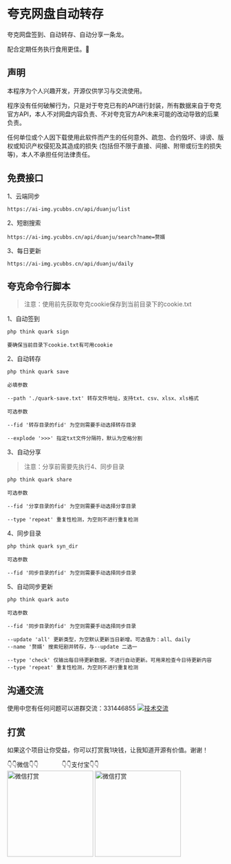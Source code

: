 # 夸克网盘自动转存

夸克网盘签到、自动转存、自动分享一条龙。

配合定期任务执行食用更佳。🥳

## 声明

本程序为个人兴趣开发，开源仅供学习与交流使用。

程序没有任何破解行为，只是对于夸克已有的API进行封装，所有数据来自于夸克官方API，本人不对网盘内容负责、不对夸克官方API未来可能的改动导致的后果负责。

任何单位或个人因下载使用此软件而产生的任何意外、疏忽、合约毁坏、诽谤、版权或知识产权侵犯及其造成的损失 (包括但不限于直接、间接、附带或衍生的损失等)，本人不承担任何法律责任。

## 免费接口

1、云端同步

~~~
https://ai-img.ycubbs.cn/api/duanju/list
~~~

2、短剧搜索

~~~
https://ai-img.ycubbs.cn/api/duanju/search?name=赘婿
~~~

3、每日更新

~~~
https://ai-img.ycubbs.cn/api/duanju/daily
~~~

## 夸克命令行脚本

> 注意：使用前先获取夸克cookie保存到当前目录下的cookie.txt

1、自动签到

~~~
php think quark sign

要确保当前目录下cookie.txt有可用cookie
~~~

2、自动转存

~~~
php think quark save

必填参数

--path './quark-save.txt' 转存文件地址，支持txt、csv、xlsx、xls格式

可选参数

--fid '转存目录的fid' 为空则需要手动选择转存目录

--explode '>>>' 指定txt文件分隔符，默认为空格分割
~~~

3、自动分享

> 注意：分享前需要先执行4、同步目录

~~~
php think quark share

可选参数

--fid '分享目录的fid' 为空则需要手动选择分享目录

--type 'repeat' 重复性检测，为空则不进行重复检测
~~~

4、同步目录

~~~
php think quark syn_dir

可选参数

--fid '同步目录的fid' 为空则需要手动选择同步目录
~~~

5、自动同步更新

~~~
php think quark auto

可选参数

--fid '同步目录的fid' 为空则需要手动选择同步目录

--update 'all' 更新类型，为空默认更新当日新增。可选值为：all、daily
--name '赘婿' 搜索短剧并转存，与--update 二选一

--type 'check' 仅输出每日待更新数据，不进行自动更新。可用来检查今日待更新内容
--type 'repeat' 重复性检测，为空则不进行重复检测
~~~

## 沟通交流

使用中您有任何问题可以进群交流：331446855 <a target="_blank" href="https://qm.qq.com/cgi-bin/qm/qr?k=alwjBo-4oy8uA3dN6m9xuevF9hxPn2Mg&jump_from=webapi"><img border="0" src="//pub.idqqimg.com/wpa/images/group.png" alt="技术交流" title="技术交流"></a>

## 打赏

如果这个项目让你受益，你可以打赏我1块钱，让我知道开源有价值。谢谢！

<div>
<text>👇👇微信👇👇</text>
<text style="padding-left: 50px">👇👇支付宝👇👇</text>
</div>
<img src="https://files.ycubbs.cn/image/public/wx-dashang.png" alt="微信打赏" style="width:200px;height: 200px"/>

<img src="https://files.ycubbs.cn/image/public/zfb-dashang.png" alt="微信打赏" style="width:200px;height: 200px"/>
